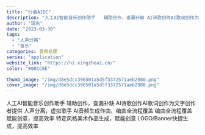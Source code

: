 ```yaml
---
title: "行者AIDC"
description: "人工AI智能音乐创作助手   辅助创作，查漏补缺 AI诗歌创作AI歌词创作为文字创作者提供   人声分离，虚拟歌手 AI"
author: "瑞东"
date: "2023-03-30"
tags:
  - "人声分离"
  - "音乐"
categories: 音频处理
series: "application"
website_link: "https://hi.xingzheai.cn/"
color: "#00CC8E"

thumb_image: "/img/d8e5dcc396501a5d5f3372571aeb2980.png"
cover_image: "/img/d8e5dcc396501a5d5f3372571aeb2980.png"
---
```


人工AI智能音乐创作助手   辅助创作，查漏补缺 AI诗歌创作AI歌词创作为文字创作者提供   人声分离，虚拟歌手 AI音频生成作曲、编曲全流程覆盖 编曲全流程覆盖   赋能创意，提高效率 特定风格美术作品生成，赋能创意 LOGO/Banner快捷生成，提高效率 